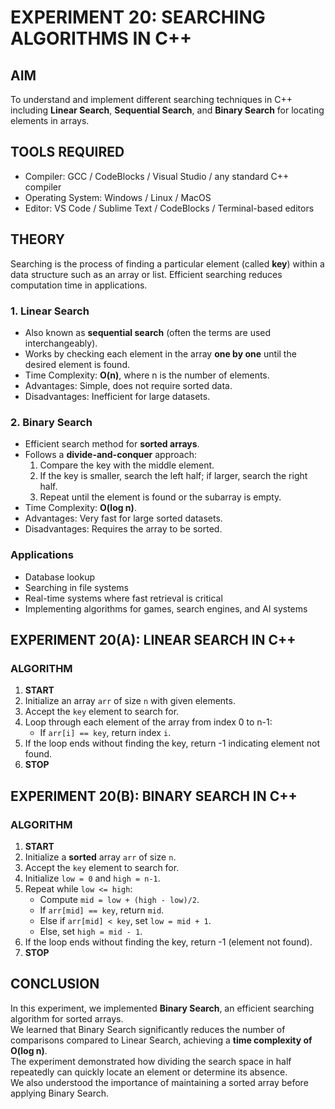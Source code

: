 # EXPERIMENT 20: SEARCHING ALGORITHMS IN C++

## AIM
To understand and implement different searching techniques in C++ including **Linear Search**, **Sequential Search**, and **Binary Search** for locating elements in arrays.

## TOOLS REQUIRED
- Compiler: GCC / CodeBlocks / Visual Studio / any standard C++ compiler
- Operating System: Windows / Linux / MacOS
- Editor: VS Code / Sublime Text / CodeBlocks / Terminal-based editors

## THEORY

Searching is the process of finding a particular element (called **key**) within a data structure such as an array or list. Efficient searching reduces computation time in applications.

### 1. Linear Search
- Also known as **sequential search** (often the terms are used interchangeably).
- Works by checking each element in the array **one by one** until the desired element is found.
- Time Complexity: **O(n)**, where n is the number of elements.
- Advantages: Simple, does not require sorted data.
- Disadvantages: Inefficient for large datasets.

### 2. Binary Search
- Efficient search method for **sorted arrays**.
- Follows a **divide-and-conquer** approach:
  1. Compare the key with the middle element.
  2. If the key is smaller, search the left half; if larger, search the right half.
  3. Repeat until the element is found or the subarray is empty.
- Time Complexity: **O(log n)**.
- Advantages: Very fast for large sorted datasets.
- Disadvantages: Requires the array to be sorted.

### Applications
- Database lookup
- Searching in file systems
- Real-time systems where fast retrieval is critical
- Implementing algorithms for games, search engines, and AI systems

## EXPERIMENT 20(A): LINEAR SEARCH IN C++

### ALGORITHM
1. **START**  
2. Initialize an array `arr` of size `n` with given elements.  
3. Accept the `key` element to search for.  
4. Loop through each element of the array from index 0 to n-1:  
   - If `arr[i] == key`, return index `i`.  
5. If the loop ends without finding the key, return -1 indicating element not found.  
6. **STOP**

## EXPERIMENT 20(B): BINARY SEARCH IN C++

### ALGORITHM
1. **START**  
2. Initialize a **sorted** array `arr` of size `n`.  
3. Accept the `key` element to search for.  
4. Initialize `low = 0` and `high = n-1`.  
5. Repeat while `low <= high`:  
   - Compute `mid = low + (high - low)/2`.  
   - If `arr[mid] == key`, return `mid`.  
   - Else if `arr[mid] < key`, set `low = mid + 1`.  
   - Else, set `high = mid - 1`.  
6. If the loop ends without finding the key, return -1 (element not found).  
7. **STOP**

## CONCLUSION

In this experiment, we implemented **Binary Search**, an efficient searching algorithm for sorted arrays.  
We learned that Binary Search significantly reduces the number of comparisons compared to Linear Search, achieving a **time complexity of O(log n)**.  
The experiment demonstrated how dividing the search space in half repeatedly can quickly locate an element or determine its absence.  
We also understood the importance of maintaining a sorted array before applying Binary Search.

